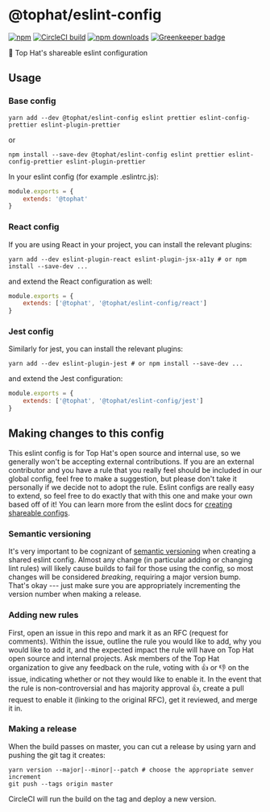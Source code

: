 # @tophat/eslint-config

[![npm](https://img.shields.io/npm/v/@tophat/eslint-config.svg)](https://www.npmjs.com/package/@tophat/eslint-config)
[![CircleCI build](https://img.shields.io/circleci/project/github/tophat/eslint-config/master.svg)](https://circleci.com/gh/tophat/eslint-config)
[![npm downloads](https://img.shields.io/npm/dm/@tophat/eslint-config.svg)](https://npm-stat.com/charts.html?package=%40tophat%2Feslint-config)
[![Greenkeeper badge](https://badges.greenkeeper.io/tophat/eslint-config.svg)](https://greenkeeper.io/)

:shark: Top Hat's shareable eslint configuration

## Usage

### Base config

```
yarn add --dev @tophat/eslint-config eslint prettier eslint-config-prettier eslint-plugin-prettier
```

or

```
npm install --save-dev @tophat/eslint-config eslint prettier eslint-config-prettier eslint-plugin-prettier
```

In your eslint config (for example .eslintrc.js):

```javascript
module.exports = {
    extends: '@tophat'
}
```

### React config

If you are using React in your project, you can install the relevant plugins:

```
yarn add --dev eslint-plugin-react eslint-plugin-jsx-a11y # or npm install --save-dev ...
```

and extend the React configuration as well:

```javascript
module.exports = {
    extends: ['@tophat', '@tophat/eslint-config/react']
}
```

### Jest config

Similarly for jest, you can install the relevant plugins:

```
yarn add --dev eslint-plugin-jest # or npm install --save-dev ...
```

and extend the Jest configuration:

```javascript
module.exports = {
    extends: ['@tophat', '@tophat/eslint-config/jest']
}
```

## Making changes to this config

This eslint config is for Top Hat's open source and internal use, so we generally won't be accepting external contributions.
If you are an external contributor and you have a rule that you really feel should be included in our global config, feel free to make a suggestion, but please don't take it personally if we decide not to adopt the rule.
Eslint configs are really easy to extend, so feel free to do exactly that with this one and make your own based off of it!
You can learn more from the eslint docs for [creating shareable configs](https://eslint.org/docs/developer-guide/shareable-configs).

### Semantic versioning

It's very important to be cognizant of [semantic versioning](https://semver.org/) when creating a shared eslint config.
Almost any change (in particular adding or changing lint rules) will likely cause builds to fail for those using the config, so most changes will be considered _breaking_, requiring a major version bump.
That's okay --- just make sure you are appropriately incrementing the version number when making a release.

### Adding new rules

First, open an issue in this repo and mark it as an RFC (request for comments).
Within the issue, outline the rule you would like to add, why you would like to add it, and the expected impact the rule will have on Top Hat open source and internal projects.
Ask members of the Top Hat organization to give any feedback on the rule, voting with :thumbsup: or :thumbsdown: on the issue, indicating whether or not they would like to enable it.
In the event that the rule is non-controversial and has majority approval :thumbsup:, create a pull request to enable it (linking to the original RFC), get it reviewed, and merge it in.

### Making a release

When the build passes on master, you can cut a release by using yarn and pushing the git tag it creates:

```
yarn version --major|--minor|--patch # choose the appropriate semver increment
git push --tags origin master
```

CircleCI will run the build on the tag and deploy a new version.
